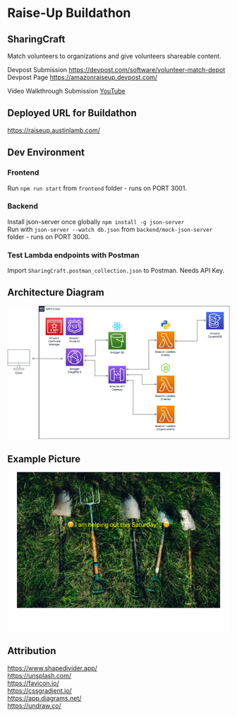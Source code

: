 # Raise-Up Buildathon
## SharingCraft
Match volunteers to organizations and give volunteers shareable content.

Devpost Submission https://devpost.com/software/volunteer-match-depot  
Devpost Page https://amazonraiseup.devpost.com/

Video Walkthrough Submission [YouTube](https://youtu.be/L5aMYdPHvQ4)

## Deployed URL for Buildathon
https://raiseup.austinlamb.com/

## Dev Environment
### Frontend
Run `npm run start` from `frontend` folder - runs on PORT 3001.

### Backend
Install json-server once globally `npm install -g json-server`  
Run with `json-server --watch db.json` from `backend/mock-json-server` folder - runs on PORT 3000.

### Test Lambda endpoints with Postman
Import `SharingCraft.postman_collection.json` to Postman. Needs API Key.

## Architecture Diagram
![Architecture Diagram](architecture-diagram3.jpeg?raw=true "Architecture Diagram")

## Example Picture
![Example Picture](frontend/src/assets/Test%20Event%201%20Image.jpeg?raw=true "Example Picture")

## Attribution
https://www.shapedivider.app/  
https://unsplash.com/  
https://favicon.io/  
https://cssgradient.io/  
https://app.diagrams.net/  
https://undraw.co/
